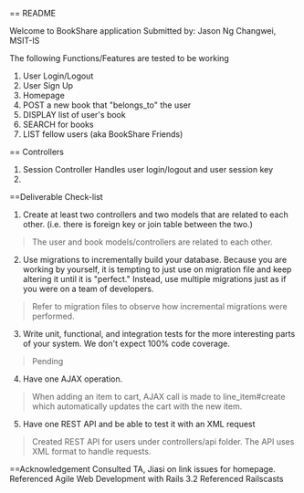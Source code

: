 == README

Welcome to BookShare application
Submitted by: Jason Ng Changwei, MSIT-IS

The following Functions/Features are tested to be working
1. User Login/Logout
2. User Sign Up
3. Homepage
4. POST a new book that "belongs_to" the user
5. DISPLAY list of user's book 
6. SEARCH for books
7. LIST fellow users (aka BookShare Friends)



== Controllers
1. Session Controller
Handles user login/logout and user session key
2. 


==Deliverable Check-list

1. Create at least two controllers and two models that are related to each other. (i.e. there is foreign key or join table between the two.)
> The user and book models/controllers are related to each other.

2. Use migrations to incrementally build your database. Because you are working by yourself, it is tempting to just use on migration file and keep altering it until it is "perfect." Instead, use multiple migrations just as if you were on a team of developers.
> Refer to migration files to observe how incremental migrations were performed.

3. Write unit, functional, and integration tests for the more interesting parts of your system. We don't expect 100% code coverage.
> Pending

4. Have one AJAX operation.
> When adding an item to cart, AJAX call is made to line_item#create which automatically updates the cart with the new item. 

5. Have one REST API and be able to test it with an XML request
> Created REST API for users under controllers/api folder. The API uses XML format to handle requests.

==Acknowledgement
Consulted TA, Jiasi on link issues for homepage.
Referenced Agile Web Development with Rails 3.2
Referenced Railscasts


